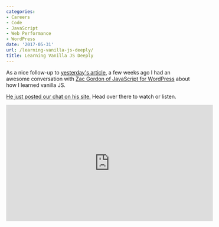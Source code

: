```yaml
---
categories:
- Careers
- Code
- JavaScript
- Web Performance
- WordPress
date: '2017-05-31'
url: /learning-vanilla-js-deeply/
title: Learning Vanilla JS Deeply
---
```


As a nice follow-up to [yesterday's article](/how-to-really-learn-javascript/), a few weeks ago I had an awesome conversation with [Zac Gordon of JavaScript for WordPress](https://javascriptforwp.com/) about how I learned vanilla JS.

[He just posted our chat on his site.](https://javascriptforwp.com/show/ep-5-learning-vanilla-javascript-chris-ferdinandi/) Head over there to watch or listen.

<div class="fluid-vids"><iframe width="560" height="315" src="https://www.youtube.com/embed/WLrcnQIRqQ0?rel=0&amp;showinfo=0?ecver=1" frameborder="0" allowfullscreen></iframe></div>